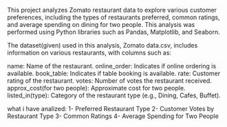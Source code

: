 This project analyzes Zomato restaurant data to explore various customer preferences, including the types of restaurants preferred, common ratings, and average spending on dining for two people. This analysis was performed using Python libraries such as Pandas, Matplotlib, and Seaborn.


The dataset(given) used in this analysis, Zomato data.csv, includes information on various restaurants, with columns such as:

name: Name of the restaurant.
online_order: Indicates if online ordering is available.
book_table: Indicates if table booking is available.
rate: Customer rating of the restaurant.
votes: Number of votes the restaurant received.
approx_cost(for two people): Approximate cost for two people.
listed_in(type): Category of the restaurant type (e.g., Dining, Cafes, Buffet).

what i have analized:
1- Preferred Restaurant Type
2- Customer Votes by Restaurant Type
3- Common Ratings
4- Average Spending for Two People

